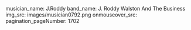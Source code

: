 musician_name: J.Roddy
band_name: J. Roddy Walston And The Business
img_src: images/musician0792.png
onmouseover_src: 
pagination_pageNumber: 1702